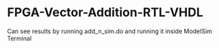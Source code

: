 # FPGA-Vector-Addition-RTL-VHDL

Can see results by running add_n_sim.do and running it inside ModelSim Terminal
